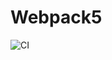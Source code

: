 # Webpack5

![CI](https://github.com/alexandr7944/ahj-HelpDesk-front/actions/workflows/web.yml/badge.svg)